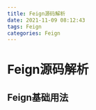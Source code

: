 ```yaml
---
title: Feign源码解析
date: 2021-11-09 08:12:43
tags: Feign
categories: Feign
---
```


# Feign源码解析

## Feign基础用法

